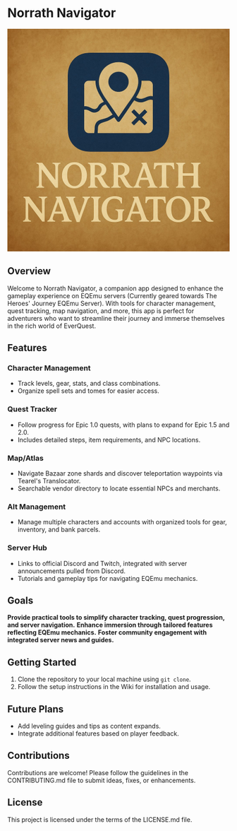 # Norrath Navigator

<img src="assets/images/pic 002.jpg" alt="Norrath Navigator Logo" width="720" align="canter">

## Overview
Welcome to Norrath Navigator, a companion app designed to enhance the gameplay experience on EQEmu servers (Currently geared towards The Heroes' Journey EQEmu Server). With tools for character management, quest tracking, map navigation, and more, this app is perfect for adventurers who want to streamline their journey and immerse themselves in the rich world of EverQuest.

## Features
### Character Management
- Track levels, gear, stats, and class combinations.
- Organize spell sets and tomes for easier access.

### Quest Tracker
- Follow progress for Epic 1.0 quests, with plans to expand for Epic 1.5 and 2.0.
- Includes detailed steps, item requirements, and NPC locations.

### Map/Atlas
- Navigate Bazaar zone shards and discover teleportation waypoints via Tearel's Translocator.
- Searchable vendor directory to locate essential NPCs and merchants.

### Alt Management
- Manage multiple characters and accounts with organized tools for gear, inventory, and bank parcels.

### Server Hub
- Links to official Discord and Twitch, integrated with server announcements pulled from Discord.
- Tutorials and gameplay tips for navigating EQEmu mechanics.

## Goals
**Provide practical tools to simplify character tracking, quest progression, and server navigation.**
**Enhance immersion through tailored features reflecting EQEmu mechanics.**
**Foster community engagement with integrated server news and guides.**

## Getting Started
1. Clone the repository to your local machine using `git clone`.
2. Follow the setup instructions in the Wiki for installation and usage.

## Future Plans
- Add leveling guides and tips as content expands.
- Integrate additional features based on player feedback.

## Contributions
Contributions are welcome! Please follow the guidelines in the CONTRIBUTING.md file to submit ideas, fixes, or enhancements.

## License
This project is licensed under the terms of the LICENSE.md file.
